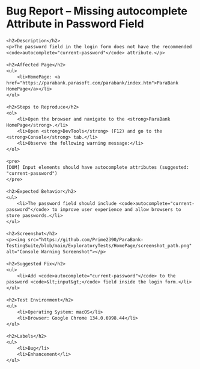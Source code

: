 <body>
    <h1>Bug Report – Missing autocomplete Attribute in Password Field</h1>

    <h2>Description</h2>
    <p>The password field in the login form does not have the recommended <code>autocomplete="current-password"</code> attribute.</p>

    <h2>Affected Page</h2>
    <ul>
        <li>HomePage: <a href="https://parabank.parasoft.com/parabank/index.htm">ParaBank HomePage</a></li>
    </ul>

    <h2>Steps to Reproduce</h2>
    <ol>
        <li>Open the browser and navigate to the <strong>ParaBank HomePage</strong>.</li>
        <li>Open <strong>DevTools</strong> (F12) and go to the <strong>Console</strong> tab.</li>
        <li>Observe the following warning message:</li>
    </ol>

    <pre>
    [DOM] Input elements should have autocomplete attributes (suggested: "current-password")
    </pre>

    <h2>Expected Behavior</h2>
    <ul>
        <li>The password field should include <code>autocomplete="current-password"</code> to improve user experience and allow browsers to store passwords.</li>
    </ul>

    <h2>Screenshot</h2>
    <p><img src="https://github.com/Prime2390/ParaBank-TestingSuite/blob/main/ExploratoryTests/HomePage/screenshot_path.png" alt="Console Warning Screenshot"></p>

    <h2>Suggested Fix</h2>
    <ul>
        <li>Add <code>autocomplete="current-password"</code> to the password <code>&lt;input&gt;</code> field inside the login form.</li>
    </ul>

    <h2>Test Environment</h2>
    <ul>
        <li>Operating System: macOS</li>
        <li>Browser: Google Chrome 134.0.6998.44</li>
    </ul>

    <h2>Labels</h2>
    <ul>
        <li>Bug</li>
        <li>Enhancement</li>
    </ul>
</body>